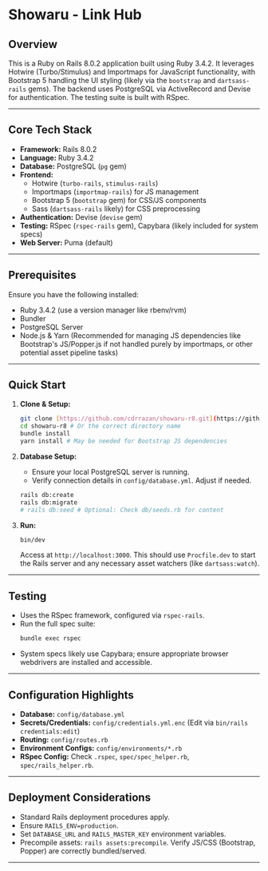 # Showaru - Link Hub

## Overview

This is a Ruby on Rails 8.0.2 application built using Ruby 3.4.2. It leverages Hotwire (Turbo/Stimulus) and Importmaps for JavaScript functionality, with Bootstrap 5 handling the UI styling (likely via the `bootstrap` and `dartsass-rails` gems). The backend uses PostgreSQL via ActiveRecord and Devise for authentication. The testing suite is built with RSpec.

---

## Core Tech Stack

* **Framework:** Rails 8.0.2
* **Language:** Ruby 3.4.2
* **Database:** PostgreSQL (`pg` gem)
* **Frontend:**
    * Hotwire (`turbo-rails`, `stimulus-rails`)
    * Importmaps (`importmap-rails`) for JS management
    * Bootstrap 5 (`bootstrap` gem) for CSS/JS components
    * Sass (`dartsass-rails` likely) for CSS preprocessing
* **Authentication:** Devise (`devise` gem)
* **Testing:** RSpec (`rspec-rails` gem), Capybara (likely included for system specs)
* **Web Server:** Puma (default)

---

## Prerequisites

Ensure you have the following installed:

* Ruby 3.4.2 (use a version manager like rbenv/rvm)
* Bundler
* PostgreSQL Server
* Node.js & Yarn (Recommended for managing JS dependencies like Bootstrap's JS/Popper.js if not handled purely by importmaps, or other potential asset pipeline tasks)

---

## Quick Start

1.  **Clone & Setup:**
    ```bash
    git clone [https://github.com/cdrrazan/showaru-r8.git](https://github.com/cdrrazan/showaru-r8.git) # Or the correct repo URL
    cd showaru-r8 # Or the correct directory name
    bundle install
    yarn install # May be needed for Bootstrap JS dependencies
    ```

2.  **Database Setup:**
    * Ensure your local PostgreSQL server is running.
    * Verify connection details in `config/database.yml`. Adjust if needed.
    ```bash
    rails db:create
    rails db:migrate
    # rails db:seed # Optional: Check db/seeds.rb for content
    ```

3.  **Run:**
    ```bash
    bin/dev
    ```
    Access at `http://localhost:3000`. This should use `Procfile.dev` to start the Rails server and any necessary asset watchers (like `dartsass:watch`).

---

## Testing

* Uses the RSpec framework, configured via `rspec-rails`.
* Run the full spec suite:
    ```bash
    bundle exec rspec
    ```
* System specs likely use Capybara; ensure appropriate browser webdrivers are installed and accessible.

---

## Configuration Highlights

* **Database:** `config/database.yml`
* **Secrets/Credentials:** `config/credentials.yml.enc` (Edit via `bin/rails credentials:edit`)
* **Routing:** `config/routes.rb`
* **Environment Configs:** `config/environments/*.rb`
* **RSpec Config:** Check `.rspec`, `spec/spec_helper.rb`, `spec/rails_helper.rb`.

---

## Deployment Considerations

* Standard Rails deployment procedures apply.
* Ensure `RAILS_ENV=production`.
* Set `DATABASE_URL` and `RAILS_MASTER_KEY` environment variables.
* Precompile assets: `rails assets:precompile`. Verify JS/CSS (Bootstrap, Popper) are correctly bundled/served.

---
